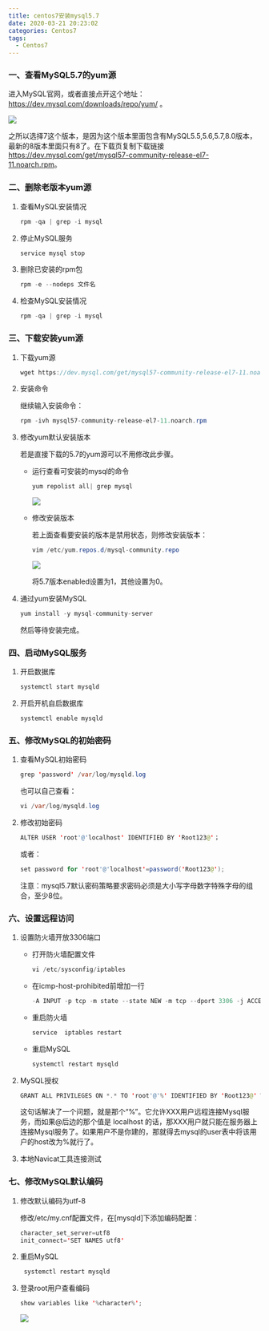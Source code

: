 ```yaml
---
title: centos7安装mysql5.7
date: 2020-03-21 20:23:02
categories: Centos7
tags:
  - Centos7
---
```


### 一、查看MySQL5.7的yum源

进入MySQL官网，或者直接点开这个地址：https://dev.mysql.com/downloads/repo/yum/ 。

![](C:\duanguangguang.github.io\source\_posts\centos7\centos-install-mysql\mysql查看yum源.png)

之所以选择7这个版本，是因为这个版本里面包含有MySQL5.5,5.6,5.7,8.0版本，最新的8版本里面只有8了。在下载页复制下载链接<https://dev.mysql.com/get/mysql57-community-release-el7-11.noarch.rpm>。

<!-- more -->

### 二、删除老版本yum源

1. 查看MySQL安装情况

   ~~~java
   rpm -qa | grep -i mysql
   ~~~

2. 停止MySQL服务

   ~~~java
   service mysql stop
   ~~~

3. 删除已安装的rpm包

   ~~~java
   rpm -e --nodeps 文件名
   ~~~

4. 检查MySQL安装情况

   ~~~java
   rpm -qa | grep -i mysql
   ~~~

### 三、下载安装yum源

1. 下载yum源

   ~~~java
   wget https://dev.mysql.com/get/mysql57-community-release-el7-11.noarch.rpm
   ~~~

2. 安装命令

   继续输入安装命令：

   ~~~java
   rpm -ivh mysql57-community-release-el7-11.noarch.rpm
   ~~~

3. 修改yum默认安装版本

   若是直接下载的5.7的yum源可以不用修改此步骤。

   - 运行查看可安装的mysql的命令

     ~~~java
     yum repolist all| grep mysql
     ~~~

     ![](C:\duanguangguang.github.io\source\_posts\centos7\centos-install-mysql\mysql5.7启动.png)

   - 修改安装版本

     若上面查看要安装的版本是禁用状态，则修改安装版本：

     ~~~java
     vim /etc/yum.repos.d/mysql-community.repo
     ~~~

     ![](C:\duanguangguang.github.io\source\_posts\centos7\centos-install-mysql\修改yum版本.png)

     将5.7版本enabled设置为1，其他设置为0。

4. 通过yum安装MySQL

   ~~~java
   yum install -y mysql-community-server
   ~~~

   然后等待安装完成。 

### 四、启动MySQL服务

1. 开启数据库

   ~~~java
   systemctl start mysqld
   ~~~

2. 开启开机自启数据库

   ~~~java
   systemctl enable mysqld
   ~~~

### 五、修改MySQL的初始密码

1. 查看MySQL初始密码

   ~~~java
   grep 'password' /var/log/mysqld.log
   ~~~

   也可以自己查看：

   ~~~java
   vi /var/log/mysqld.log
   ~~~

2. 修改初始密码

   ~~~java
   ALTER USER 'root'@'localhost' IDENTIFIED BY 'Root123@'；
   ~~~

   或者：

   ~~~java
   set password for 'root'@'localhost'=password('Root123@'); 
   ~~~

   注意：mysql5.7默认密码策略要求密码必须是大小写字母数字特殊字母的组合，至少8位。

### 六、设置远程访问

1. 设置防火墙开放3306端口

   - 打开防火墙配置文件 

     ~~~java
     vi /etc/sysconfig/iptables
     ~~~

   - 在icmp-host-prohibited前增加一行

     ~~~java
     -A INPUT -p tcp -m state --state NEW -m tcp --dport 3306 -j ACCEPT
     ~~~

   - 重启防火墙

     ~~~java
     service  iptables restart
     ~~~

   - 重启MySQL

     ~~~java
     systemctl restart mysqld
     ~~~

2. MySQL授权

   ~~~java
   GRANT ALL PRIVILEGES ON *.* TO 'root'@'%' IDENTIFIED BY 'Root123@' WITH GRANT OPTION;
   ~~~

   这句话解决了一个问题，就是那个“%”。它允许XXX用户远程连接Mysql服务，而如果@后边的那个值是 localhost 的话，那XXX用户就只能在服务器上连接Mysql服务了。如果用户不是你建的，那就得去mysql的user表中将该用户的host改为%就行了。 

3. 本地Navicat工具连接测试

### 七、修改MySQL默认编码

1. 修改默认编码为utf-8

   修改/etc/my.cnf配置文件，在[mysqld]下添加编码配置：

   ~~~~java
   character_set_server=utf8
   init_connect='SET NAMES utf8'
   ~~~~

2. 重启MySQL

   ~~~java
    systemctl restart mysqld
   ~~~

3. 登录root用户查看编码

   ~~~java
   show variables like '%character%';
   ~~~

   ![](C:\duanguangguang.github.io\source\_posts\centos7\centos-install-mysql\mysql字符集.png)



